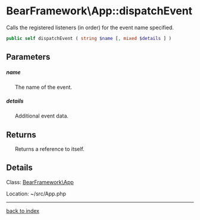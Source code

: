 # BearFramework\App::dispatchEvent

Calls the registered listeners (in order) for the event name specified.

```php
public self dispatchEvent ( string $name [, mixed $details ] )
```

## Parameters

##### name

&nbsp;&nbsp;&nbsp;&nbsp;&nbsp;&nbsp;The name of the event.

##### details

&nbsp;&nbsp;&nbsp;&nbsp;&nbsp;&nbsp;Additional event data.

## Returns

&nbsp;&nbsp;&nbsp;&nbsp;&nbsp;&nbsp;Returns a reference to itself.

## Details

Class: [BearFramework\App](bearframework.app.class.md)

Location: ~/src/App.php

---

[back to index](index.md)

